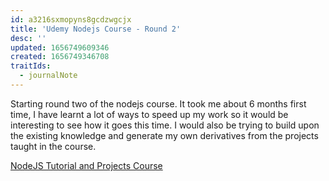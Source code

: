 ```yaml
---
id: a3216sxmopyns8gcdzwgcjx
title: 'Udemy Nodejs Course - Round 2'
desc: ''
updated: 1656749609346
created: 1656749346708
traitIds:
  - journalNote
---
```


Starting round two of the nodejs course. It took me about 6 months first time, I have learnt a lot of ways to speed up my work so it would be interesting to see how it goes this time. I would also be trying to build upon the existing knowledge and generate my own derivatives from the projects taught in the course.

[NodeJS Tutorial and Projects Course](https://www.udemy.com/course/nodejs-tutorial-and-projects-course/)
